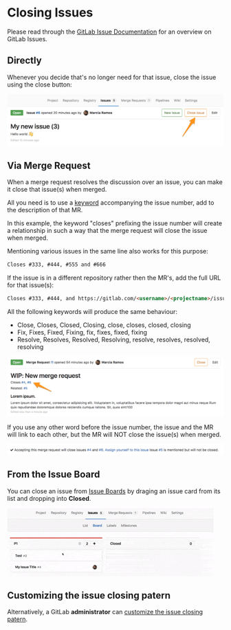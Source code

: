 # Closing Issues

Please read through the [GitLab Issue Documentation](index.md) for an overview on GitLab Issues.

## Directly

Whenever you decide that's no longer need for that issue,
close the issue using the close button:

![close issue - button](img/button_close_issue.png)

## Via Merge Request

When a merge request resolves the discussion over an issue, you can
make it close that issue(s) when merged.

All you need is to use a [keyword](automatic_issue_closing.md)
accompanying the issue number, add to the description of that MR.

In this example, the keyword "closes" prefixing the issue number will create a relationship
in such a way that the merge request will close the issue when merged. 

Mentioning various issues in the same line also works for this purpose:

```md
Closes #333, #444, #555 and #666
```

If the issue is in a different repository rather then the MR's,
add the full URL for that issue(s):

```md
Closes #333, #444, and https://gitlab.com/<username>/<projectname>/issues/<xxx>
```

All the following keywords will produce the same behaviour:

- Close, Closes, Closed, Closing, close, closes, closed, closing
- Fix, Fixes, Fixed, Fixing, fix, fixes, fixed, fixing
- Resolve, Resolves, Resolved, Resolving, resolve, resolves, resolved, resolving

![merge request closing issue when merged](img/merge_request_closes_issue.png)

If you use any other word before the issue number, the issue and the MR will
link to each other, but the MR will NOT close the issue(s) when merged.

![mention issues in MRs - closing and related](img/closing_and_related_issues.png)

## From the Issue Board

You can close an issue from [Issue Boards](../issue_board.md) by draging an issue card
from its list and dropping into **Closed**.

![close issue from the Issue Board](img/close_issue_from_board.gif)

## Customizing the issue closing patern

Alternatively, a GitLab **administrator** can
[customize the issue closing patern](../../../administration/issue_closing_pattern.md).
